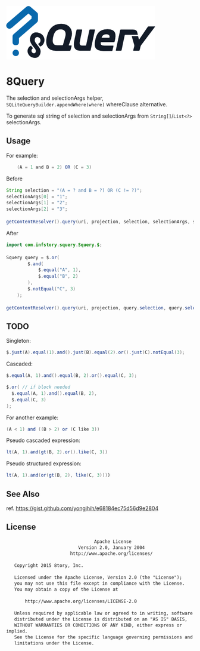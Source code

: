 [![8Query](art/8Query.png)](art/8Query.png)

# 8Query

The selection and selectionArgs helper, `SQLiteQueryBuilder.appendWhere(where)` whereClause alternative.

To generate sql string of selection and selectionArgs from `String[]`/`List<?>` selectionArgs.

## Usage

For example:

```java
    (A = 1 and B = 2) OR (C = 3)
```

Before

```java
String selection = "(A = ? and B = ?) OR (C != ?)";
selectionArgs[0] = "1";
selectionArgs[1] = "2";
selectionArgs[2] = "3";

getContentResolver().query(uri, projection, selection, selectionArgs, sortOrder);
```

After

```java
import com.infstory.squery.Squery.$;

Squery query = $.or(
        $.and(
            $.equal("A", 1),
            $.equal("B", 2)
        ),
        $.notEqual("C", 3)
    );

getContentResolver().query(uri, projection, query.selection, query.selectionArgs, sortOrder);
```

## TODO

Singleton:

```java
$.just(A).equal(1).and().just(B).equal(2).or().just(C).notEqual(3);
```

Cascaded:

```java
$.equal(A, 1).and().equal(B, 2).or().equal(C, 3);
```

```java
$.or( // if block needed
  $.equal(A, 1).and().equal(B, 2),
  $.equal(C, 3)
);
```

For another example:

```java
(A < 1) and ((B > 2) or (C like 3))
```

Pseudo cascaded expression:

```java
lt(A, 1).and(gt(B, 2).or().like(C, 3))
```

Pseudo structured expression:

```java
lt(A, 1).and(or(gt(B, 2), like(C, 3))))
```

## See Also

ref. https://gist.github.com/yongjhih/e68184ec75d56d9e2804

## License

```
                                 Apache License
                           Version 2.0, January 2004
                        http://www.apache.org/licenses/

   Copyright 2015 8tory, Inc.

   Licensed under the Apache License, Version 2.0 (the "License");
   you may not use this file except in compliance with the License.
   You may obtain a copy of the License at

       http://www.apache.org/licenses/LICENSE-2.0

   Unless required by applicable law or agreed to in writing, software
   distributed under the License is distributed on an "AS IS" BASIS,
   WITHOUT WARRANTIES OR CONDITIONS OF ANY KIND, either express or implied.
   See the License for the specific language governing permissions and
   limitations under the License.
```
